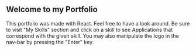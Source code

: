 ## Welcome to my Portfolio

This portfolio was made with React. Feel free to have a look around. Be sure to visit "My Skills" section and click on a skill to see Applications that correspond with the given skill. You may also manipulate the logo in the nav-bar by pressing the "Enter" key. 